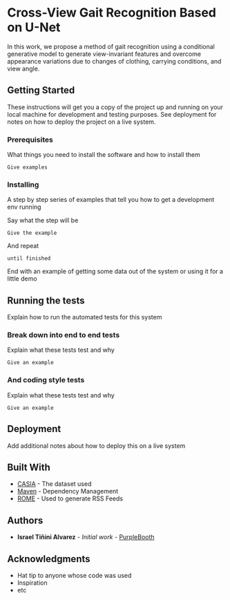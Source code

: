# Cross-View Gait Recognition Based on U-Net

In this work, we propose a method of gait recognition using a conditional generative model to generate view-invariant features and overcome appearance variations due to changes of clothing, carrying conditions, and view angle. 

## Getting Started

These instructions will get you a copy of the project up and running on your local machine for development and testing purposes. See deployment for notes on how to deploy the project on a live system.

### Prerequisites

What things you need to install the software and how to install them

```
Give examples
```

### Installing

A step by step series of examples that tell you how to get a development env running

Say what the step will be

```
Give the example
```

And repeat

```
until finished
```

End with an example of getting some data out of the system or using it for a little demo

## Running the tests

Explain how to run the automated tests for this system

### Break down into end to end tests

Explain what these tests test and why

```
Give an example
```

### And coding style tests

Explain what these tests test and why

```
Give an example
```

## Deployment

Add additional notes about how to deploy this on a live system

## Built With

* [CASIA](http://www.dropwizard.io/1.0.2/docs/) - The dataset used
* [Maven](https://maven.apache.org/) - Dependency Management
* [ROME](https://rometools.github.io/rome/) - Used to generate RSS Feeds


## Authors

* **Israel Tiñini Alvarez** - *Initial work* - [PurpleBooth](https://github.com/PurpleBooth)


## Acknowledgments

* Hat tip to anyone whose code was used
* Inspiration
* etc
